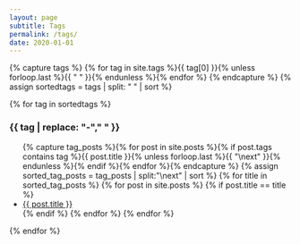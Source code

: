 ```yaml
---
layout: page
subtitle: Tags
permalink: /tags/
date: 2020-01-01
---
```


{% capture tags %}
  {% for tag in site.tags %}{{ tag[0] }}{% unless forloop.last %}{{ " " }}{% endunless %}{% endfor %}
{% endcapture %}
{% assign sortedtags = tags | split: " " | sort %}

{% for tag in sortedtags %}
  <h3 id="{{ tag }}">{{ tag | replace: "-"," " }}</h3>
  <ul>
  {% capture tag_posts %}{% for post in site.posts %}{% if post.tags contains tag %}{{ post.title }}{% unless forloop.last %}{{ "\next" }}{% endunless %}{% endif %}{% endfor %}{% endcapture %}
  {% assign sorted_tag_posts = tag_posts | split:"\next" | sort %}
  {% for title in sorted_tag_posts %}
    {% for post in site.posts %}
      {% if post.title == title %}
        <li><a href="{{ post.url }}">{{ post.title }}</a></li>
      {% endif %}
    {% endfor %}
  {% endfor %}
  </ul>
{% endfor %}
